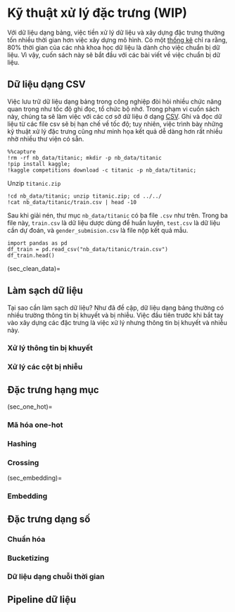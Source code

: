 # Kỹ thuật xử lý đặc trưng (WIP)

Với dữ liệu dạng bảng, việc tiền xử lý dữ liệu và xây dựng đặc trưng thường tốn nhiều thời gian hơn việc xây dựng mô hình.
Có một [thống kê](https://www.forbes.com/sites/gilpress/2016/03/23/data-preparation-most-time-consuming-least-enjoyable-data-science-task-survey-says/?sh=3ce816956f63) chỉ ra rằng,
80% thời gian của các nhà khoa học dữ liệu là dành cho việc chuẩn bị dữ liệu. Vì vậy, cuốn sách này sẽ bắt đầu với các bài viết về việc chuẩn bị dữ liệu.

## Dữ liệu dạng CSV

Việc lưu trữ dữ liệu dạng bảng trong công nghiệp đòi hỏi nhiều chức năng quan trọng như tốc độ ghi đọc, tổ chức bộ nhớ.
Trong phạm vi cuốn sách này, chúng ta sẽ làm việc với các cơ sở dữ liệu ở dạng [CSV](https://en.wikipedia.org/wiki/Comma-separated_values).
Ghi và đọc dữ liệu từ các file csv sẽ bị hạn chế về tốc độ; tuy nhiên, việc trình bày những kỹ thuật xử lý đặc trưng cũng như minh họa kết quả dễ dàng hơn rất nhiều nhờ nhiều thư viện có sẵn.

```{code-cell} ipython3
%%capture
!rm -rf nb_data/titanic; mkdir -p nb_data/titanic
!pip install kaggle;
!kaggle competitions download -c titanic -p nb_data/titanic;

```

Unzip `titanic.zip`


```{code-cell} ipython3
!cd nb_data/titanic; unzip titanic.zip; cd ../../
!cat nb_data/titanic/train.csv | head -10
```


Sau khi giải nén, thư mục `nb_data/titanic` có ba file `.csv` như trên. Trong ba file này, `train.csv` là dữ liệu dược dùng để huấn luyện, `test.csv` là dữ liệu cần dự đoán, và `gender_submision.csv` là file nộp kết quả mẫu.


```{code-cell} ipython3
import pandas as pd
df_train = pd.read_csv("nb_data/titanic/train.csv")
df_train.head()
```

(sec_clean_data)=
## Làm sạch dữ liệu

Tại sao cần làm sạch dữ liệu?
Như đã đề cập, dữ liệu dạng bảng thường có nhiều trường thông tin bị khuyết và bị nhiễu.
Việc đầu tiên trước khi bắt tay vào xây dựng các đặc trưng là việc xử lý nhưng thông tin bị khuyết và nhiễu này.

### Xử lý thông tin bị khuyết



### Xử lý các cột bị nhiễu

## Đặc trưng hạng mục

(sec_one_hot)=
### Mã hóa one-hot

### Hashing

### Crossing

(sec_embedding)=
### Embedding


## Đặc trưng dạng số

### Chuẩn hóa

### Bucketizing

### Dữ liệu dạng chuỗi thời gian

## Pipeline dữ liệu

